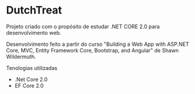 # DutchTreat

Projeto criado com o propósito de estudar .NET CORE 2.0 para desenvolvimento web.

Desenvolvimento feito a partir do curso "Building a Web App with ASP.NET Core, MVC, Entity Framework Core, Bootstrap, and Angular" de Shawn Wildermuth. 

Tenologias utilizadas

* .Net Core 2.0
* EF Core 2.0
